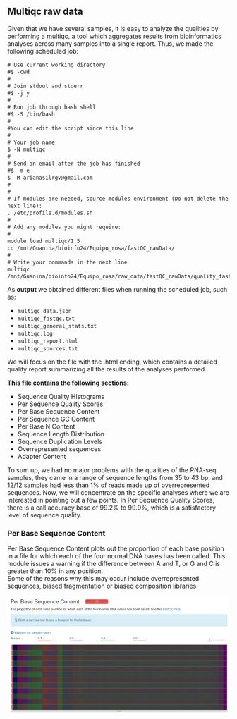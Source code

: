 ## **Multiqc raw data**

Given that we have several samples, it is easy to analyze the qualities by performing a multiqc, a tool which aggregates results from bioinformatics analyses across many samples into a single report. Thus, we made the following scheduled job:

```{bash multiqc raw data, eval=FALSE}
# Use current working directory
#$ -cwd
#
# Join stdout and stderr
#$ -j y
#
# Run job through bash shell
#$ -S /bin/bash
#
#You can edit the script since this line
#
# Your job name
$ -N multiqc
#
# Send an email after the job has finished
#$ -m e
$ -M arianasilrgv@gmail.com
#
#
# If modules are needed, source modules environment (Do not delete the next line):
. /etc/profile.d/modules.sh
#
# Add any modules you might require:
#
module load multiqc/1.5
cd /mnt/Guanina/bioinfo24/Equipo_rosa/fastQC_rawData/
#
# Write your commands in the next line
multiqc /mnt/Guanina/bioinfo24/Equipo_rosa/raw_data/fastQC_rawData/quality_fastqc/

```

As **output** we obtained different files when running the scheduled job, such as:

- `multiqc_data.json`
- `multiqc_fastqc.txt`
- `multiqc_general_stats.txt` 
- `multiqc.log` 
- `multiqc_report.html` 
- `multiqc_sources.txt`

We will focus on the file with the .html ending, which contains a detailed quality report summarizing all the results of the analyses performed. 

**This file contains the following sections:**

- Sequence Quality Histograms
- Per Sequence Quality Scores
- Per Base Sequence Content
- Per Sequence GC Content
- Per Base N Content
- Sequence Length Distribution
- Sequence Duplication Levels
- Overrepresented sequences
- Adapter Content

To sum up, we had no major problems with the qualities of the RNA-seq samples, they came in a range of sequence lengths from 35 to 43 bp, and 12/12 samples had less than 1% of reads made up of overrepresented sequences. 
Now, we will concentrate on the specific analyses where we are interested in pointing out a few points. In Per Sequence Quality Scores, there is a call accuracy base of 99.2% to 99.9%, which is a satisfactory level of sequence quality.


### **Per Base Sequence Content**

Per Base Sequence Content plots out the proportion of each base position in a file for which each of the four normal DNA bases has been called. 
This module issues a warning if the difference between A and T, or G and C is greater than 10% in any position.  
Some of the reasons why this may occur include overrepresented sequences, biased fragmentation or biased composition libraries.

![](https://github.com/arianaresi/RNA-seq-Project/blob/main/Raw%20data/Images_RawData/per_base_content.png?raw=true)
